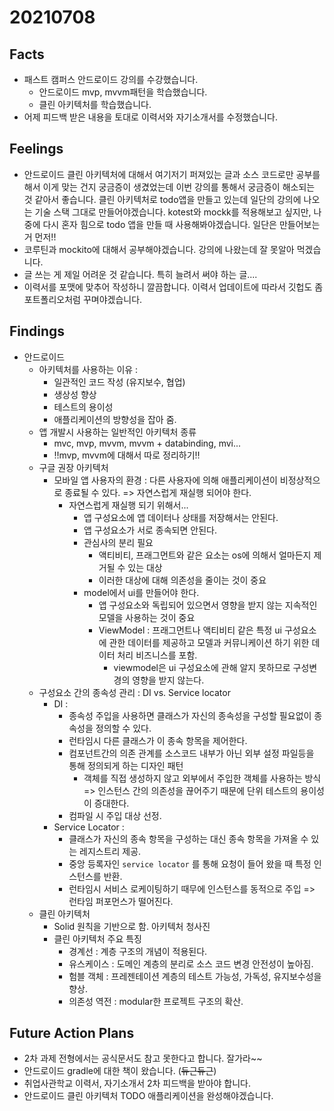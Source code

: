 # 20210708

## Facts

- 패스트 캠퍼스 안드로이드 강의를 수강했습니다. 
  - 안드로이드 mvp, mvvm패턴을 학습했습니다. 
  - 클린 아키텍처를 학습했습니다. 
- 어제 피드백 받은 내용을 토대로 이력서와 자기소개서를 수정했습니다.

## Feelings

- 안드로이드 클린 아키텍처에 대해서 여기저기 퍼져있는 글과 소스 코드로만 공부를 해서 이게 맞는 건지 궁금증이 생겼었는데 이번 강의를 통해서 궁금증이 해소되는 것 같아서 좋습니다. 클린 아키텍처로 todo앱을 만들고 있는데 일단의 강의에 나오는 기술 스택 그대로 만들어야겠습니다. kotest와 mockk를 적용해보고 싶지만, 나중에 다시 혼자 힘으로 todo 앱을 만들 때 사용해봐야겠습니다. 일단은 만들어보는 거 먼저!!
- 코루틴과 mockito에 대해서 공부해야겠습니다. 강의에 나왔는데 잘 못알아 먹겠습니다.
- 글 쓰는 게 제일 어려운 것 같습니다. 특히 늘려서 써야 하는 글....
- 이력서를 포맷에 맞추어 작성하니 깔끔합니다. 이력서 업데이트에 따라서 깃헙도 좀 포트폴리오처럼 꾸며야겠습니다. 

## Findings

- 안드로이드 
  - 아키텍처를 사용하는 이유 :
    - 일관적인 코드 작성 (유지보수, 협업)
    - 생상성 향상
    - 테스트의 용이성
    - 애플리케이션의 방향성을 잡아 줌.
  - 앱 개발시 사용하는 일반적인 아키텍처 종류 
    - mvc, mvp, mvvm, mvvm + databinding, mvi...
    - ‼️mvp, mvvm에 대해서 따로 정리하기‼️
  - 구글 권장 아키텍처 
    - 모바일 앱 사용자의 환경 : 다른 사용자에 의해 애플리케이션이 비정상적으로 종료될 수 있다. => 자연스럽게 재실행 되어야 한다. 
      - 자연스럽게 재실행 되기 위해서...
        - 앱 구성요소에 앱 데이터나 상태를 저장해서는 안된다.
        - 앱 구성요소가 서로 종속되면 안된다.
        - 관심사의 분리 필요 
          - 액티비티, 프래그먼트와 같은 요소는 os에 의해서 얼마든지 제거될 수 있는 대상
          - 이러한 대상에 대해 의존성을 줄이는 것이 중요 
        - model에서 ui를 만들어야 한다. 
          - 앱 구성요소와 독립되어 있으면서 영향을 받지 않는 지속적인 모델을 사용하는 것이 중요
          - ViewModel : 프래그먼트나 액티비티 같은 특정 ui 구성요소에 관한 데이터를 제공하고 모델과 커뮤니케이션 하기 위한 데이터 처리 비즈니스를 포함.
            - viewmodel은 ui 구성요소에 관해 알지 못하므로 구성변경의 영향을 받지 않는다.
  - 구성요소 간의 종속성 관리 : DI vs. Service locator
    - DI : 
      - 종속성 주입을 사용하면 클래스가 자신의 종속성을 구성할 필요없이 종속성을 정의할 수 있다.
      - 런타임시 다른 클래스가 이 종속 항목을 제어한다.
      - 컴포넌트간의 의존 관계를 소스코드 내부가 아닌 외부 설정 파일등을 통해 정의되게 하는 디자인 패턴 
        - 객체를 직접 생성하지 않고 외부에서 주입한 객체를 사용하는 방식 => 인스턴스 간의 의존성을 끊어주기 때문에 단위 테스트의 용이성이 증대한다.
      - 컴파일 시 주입 대상 선정.
    - Service Locator :
      - 클래스가 자신의 종속 항목을 구성하는 대신 종속 항목을 가져올 수 있는 레지스트리 제공.
      - 중앙 등록자인 `service locator` 를 통해 요청이 들어 왔을 때 특정 인스턴스를 반환.
      - 런타임시 서비스 로케이팅하기 때무에 인스턴스를 동적으로 주입 => 런타임 퍼포먼스가 떨어진다.
  - 클린 아키텍처 
    - Solid 원칙을 기반으로 함. 아키텍처 청사진
    - 클린 아키텍처 주요 특징 
      - 경계선 : 계층 구조의 개념이 적용된다.
      - 유스케이스 : 도메인 계층의 분리로 소스 코드 변경 안전성이 높아짐.
      - 험블 객체 : 프레젠테이션 계층의 테스트 가능성, 가독성, 유지보수성을 향상.
      - 의존성 역전 : modular한 프로젝트 구조의 확산.

## Future Action Plans

* 2차 과제 전형에서는 공식문서도 참고 못한다고 합니다. 잘가라~~
* 안드로이드 gradle에 대한 책이 왔습니다. (~~듀근듀근~~)
* 취업사관학교 이력서, 자기소개서 2차 피드백을 받아야 합니다. 
* 안드로이드 클린 아키텍처 TODO 애플리케이션을 완성해야겠습니다.

